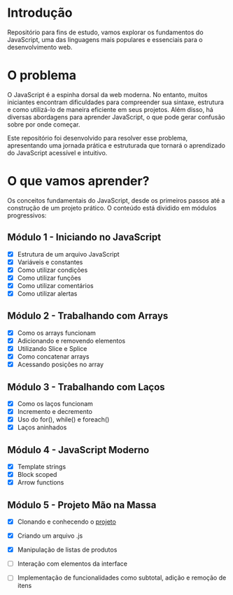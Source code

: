 # Introdução
Repositório para fins de estudo, vamos explorar os fundamentos do JavaScript, uma das linguagens mais populares e essenciais para o desenvolvimento web. 

# O problema
O JavaScript é a espinha dorsal da web moderna. No entanto, muitos iniciantes encontram dificuldades para compreender sua sintaxe, estrutura e como utilizá-lo de maneira eficiente em seus projetos. Além disso, há diversas abordagens para aprender JavaScript, o que pode gerar confusão sobre por onde começar.

Este repositório foi desenvolvido para resolver esse problema, apresentando uma jornada prática e estruturada que tornará o aprendizado do JavaScript acessível e intuitivo.

# O que vamos aprender?
Os conceitos fundamentais do JavaScript, desde os primeiros passos até a construção de um projeto prático. O conteúdo está dividido em módulos progressivos:

## Módulo 1 - Iniciando no JavaScript
- [X] Estrutura de um arquivo JavaScript
- [X] Variáveis e constantes
- [X] Como utilizar condições
- [X] Como utilizar funções
- [X] Como utilizar comentários
- [X] Como utilizar alertas

## Módulo 2 - Trabalhando com Arrays
- [X] Como os arrays funcionam
- [X] Adicionando e removendo elementos
- [X] Utilizando Slice e Splice
- [X] Como concatenar arrays
- [X] Acessando posições no array

## Módulo 3 - Trabalhando com Laços
- [X] Como os laços funcionam
- [X] Incremento e decremento
- [X] Uso do for(), while() e foreach()
- [X] Laços aninhados

## Módulo 4 - JavaScript Moderno
- [X] Template strings
- [X] Block scoped
- [X] Arrow functions

## Módulo 5 - Projeto Mão na Massa
- [x] Clonando e conhecendo o [projeto](https://github.com/balta-io/3004)
- [x] Criando um arquivo .js
- [x] Manipulação de listas de produtos
- [ ] Interação com elementos da interface
- [ ] Implementação de funcionalidades como subtotal, adição e remoção de itens

